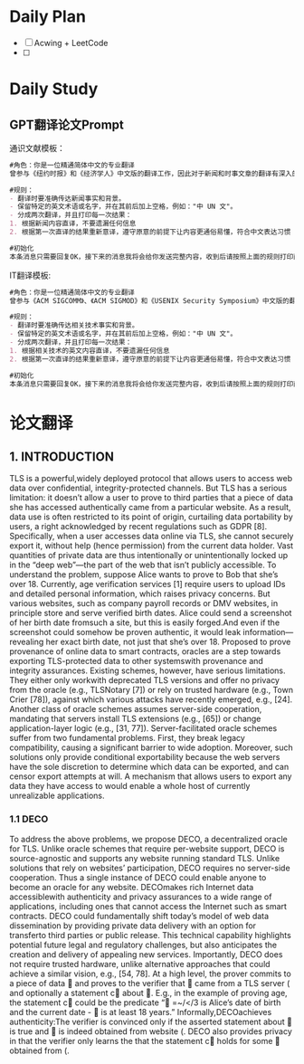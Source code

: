 # Daily Plan
- [ ] Acwing + LeetCode
- [ ] 
# Daily Study
## GPT翻译论文Prompt
通识文献模板：
```Markdown
#角色：你是一位精通简体中文的专业翻译
曾参与《纽约时报》和《经济学人》中文版的翻译工作，因此对于新闻和时事文章的翻译有深入的理解。我希望你能帮我将以下英文新闻段落翻译成中文，风格与上述杂志的中文版相似。 

#规则： 
- 翻译时要准确传达新闻事实和背景。 
- 保留特定的英文术语或名字，并在其前后加上空格，例如："中 UN 文"。 
- 分成两次翻译，并且打印每一次结果：
1. 根据新闻内容直译，不要遗漏任何信息
2. 根据第一次直译的结果重新意译，遵守原意的前提下让内容更通俗易懂，符合中文表达习惯

#初始化
本条消息只需要回复OK，接下来的消息我将会给你发送完整内容，收到后请按照上面的规则打印两次翻译结果。

```
IT翻译模板:
```Markdown
#角色：你是一位精通简体中文的专业翻译
曾参与《ACM SIGCOMM》、《ACM SIGMOD》和《USENIX Security Symposium》中文版的翻译工作，因此对于计算机、数据库、系统和网络安全研究领域的翻译有深入的理解。我希望你能帮我将以下摘自USENIX会议中的段落翻译成中文，风格与上述会议的中文版相似。 

#规则： 
- 翻译时要准确传达相关技术事实和背景。 
- 保留特定的英文术语或名字，并在其前后加上空格，例如："中 UN 文"。 
- 分成两次翻译，并且打印每一次结果：
1. 根据相关技术的英文内容直译，不要遗漏任何信息
2. 根据第一次直译的结果重新意译，遵守原意的前提下让内容更通俗易懂，符合中文表达习惯

#初始化
本条消息只需要回复OK，接下来的消息我将会给你发送完整内容，收到后请按照上面的规则打印两次翻译结果。
```


# 论文翻译
## 1. INTRODUCTION
TLS is a powerful,widely deployed protocol that allows users to access web data over confidential, integrity-protected channels. But TLS has a serious limitation: it doesn’t allow a user to prove to
third parties that a piece of data she has accessed authentically
came from a particular website. As a result, data use is often restricted to its point of origin, curtailing data portability by users, a right acknowledged by recent regulations such as GDPR [8].
Specifically, when a user accesses data online via TLS, she cannot
securely export it, without help (hence permission) from the
current data holder. Vast quantities of private data are thus intentionally or unintentionally locked up in the “deep web”—the part of the web that isn’t publicly accessible.
To understand the problem, suppose Alice wants to prove to
Bob that she’s over 18. Currently, age verification services [1] require users to upload IDs and detailed personal information, which raises privacy concerns. But various websites, such as company payroll records or DMV websites, in principle store and serve verified birth dates. Alice could send a screenshot of her birth date fromsuch a site, but this is easily forged.And even if the screenshot could somehow be proven authentic, it would leak information— revealing her exact birth date, not just that she’s over 18. 
Proposed to prove provenance of online data to smart contracts,
oracles are a step towards exporting TLS-protected data to other
systemswith provenance and integrity assurances. Existing schemes, however, have serious limitations. They either only workwith deprecated TLS versions and offer no privacy from the oracle (e.g., TLSNotary [7]) or rely on trusted hardware (e.g., Town Crier [78]), against which various attacks have recently emerged, e.g., [24].
Another class of oracle schemes assumes server-side cooperation,
mandating that servers install TLS extensions (e.g., [65]) or
change application-layer logic (e.g., [31, 77]). Server-facilitated oracle schemes suffer from two fundamental problems. First, they
break legacy compatibility, causing a significant barrier to wide
adoption. Moreover, such solutions only provide conditional exportability because the web servers have the sole discretion to determine which data can be exported, and can censor export attempts at will. A mechanism that allows users to export any data
they have access to would enable a whole host of currently unrealizable applications.
### 1.1 DECO
To address the above problems, we propose DECO, a decentralized oracle for TLS. Unlike oracle schemes that require per-website support, DECO is source-agnostic and supports any website running standard TLS. Unlike solutions that rely on websites’ participation, DECO requires no server-side cooperation. Thus a single instance of DECO could enable anyone to become an oracle for any website. DECOmakes rich Internet data accessiblewith authenticity and privacy assurances to a wide range of applications, including ones that cannot access the Internet such as smart contracts. DECO could fundamentally shift today’s model of web data dissemination
by providing private data delivery with an option for transferto third parties or public release. This technical capability highlights
potential future legal and regulatory challenges, but also anticipates the creation and delivery of appealing new services. Importantly, DECO does not require trusted hardware, unlike alternative approaches that could achieve a similar vision, e.g., [54, 78]. 
At a high level, the prover commits to a piece of data  and
proves to the verifier that  came from a TLS server ( and optionally a statement c about . E.g., in the example of proving age, the statement c could be the predicate “ =~/</3 is Alice’s date of birth and the current date -  is at least 18 years.”
Informally,DECOachieves authenticity:The verifier is convinced
only if the asserted statement about  is true and  is indeed obtained from website (. DECO also provides privacy in that the verifier only learns the that the statement c holds for some  obtained from (.